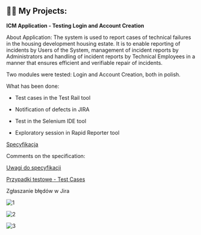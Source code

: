 
<h2>👨‍💻 My Projects:</h2>

<b>ICM Application - Testing Login and Account Creation</b>

About Application:
The system is used to report cases of technical failures in the housing development
housing estate. It is to enable reporting of incidents by Users of the
System, management of incident reports by Administrators and handling of
incident reports by Technical Employees in a manner that ensures
efficient and verifiable repair of incidents. 

Two modules were tested: Login and Account Creation, both in polish. 

What has been done:

- Test cases in the Test Rail tool

- Notification of defects in JIRA

- Test in the Selenium IDE tool

- Exploratory session in Rapid Reporter tool

<a href="https://github.com/kolorobot/spring-mvc-icm-demo/wiki" > Specyfikacja </a>

Comments on the specification: 

<a href="https://docs.google.com/spreadsheets/d/1Tmceu7DK0Adg5c_vEvVPQktEieqqe1Bz-htz2u1UxYg/edit?usp=sharing" > Uwagi do specyfikacji </a>

<a href="https://docs.google.com/spreadsheets/d/1Tmceu7DK0Adg5c_vEvVPQktEieqqe1Bz-htz2u1UxYg/edit?usp=sharing" > Przypadki testowe - Test Cases </a>

Zgłaszanie błędów w Jira

![1](https://user-images.githubusercontent.com/127402842/225184348-20e9afde-5bd6-4c9d-bd16-fab6b0529a11.png)

![2](https://user-images.githubusercontent.com/127402842/225184533-2d5e3232-dd01-47d3-a5ce-9163b9a00012.png)

![3](https://user-images.githubusercontent.com/127402842/225184571-a966b2cf-f708-462e-99be-87c4250dea27.png)


